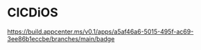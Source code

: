 # CICDiOS

https://build.appcenter.ms/v0.1/apps/a5af46a6-5015-495f-ac69-3ee86b1eccbe/branches/main/badge

